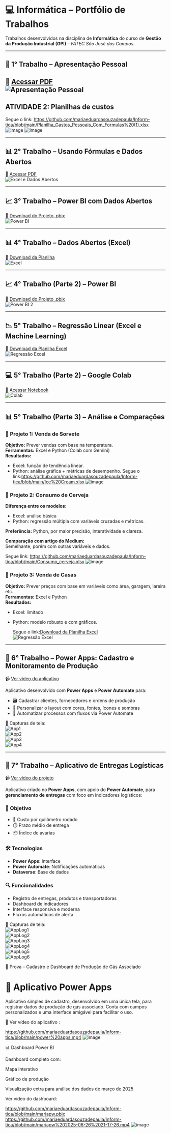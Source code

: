 # 💻 Informática – Portfólio de Trabalhos  
Trabalhos desenvolvidos na disciplina de **Informática** do curso de **Gestão da Produção Industrial (GPI)** – *FATEC São José dos Campos*.

---

## 📁 1° Trabalho – Apresentação Pessoal  
📄 [Acessar PDF](https://github.com/mariaeduardasouzadepaula/Inform-tica/blob/main/Informa%CC%81tica%20FATEC%202402.pdf.pdf)  
![Apresentação Pessoal](https://github.com/user-attachments/assets/782b38ad-ecdd-4ed9-a5c3-9d063ace8358)
---

## ATIVIDADE 2: Planilhas de custos
Segue o link: https://github.com/mariaeduardasouzadepaula/Inform-tica/blob/main/Planilha_Gastos_Pessoais_Com_Formulas%20(1).xlsx
![image](https://github.com/user-attachments/assets/e458e750-d58e-4a20-837b-248a5224663a)
![image](https://github.com/user-attachments/assets/d342d570-3b08-4031-a7bb-21011373691e)

---

## 📊 2° Trabalho – Usando Fórmulas e Dados Abertos  
📄 [Acessar PDF](https://github.com/mariaeduardasouzadepaula/Inform-tica/blob/main/TRABALHO%20DA%20MARIAQ.pdf)  
![Excel e Dados Abertos](https://github.com/user-attachments/assets/63dcbfe3-969a-41ad-a7c5-dfc4b2f64145)

---

## 📈 3° Trabalho – Power BI com Dados Abertos  
📁 [Download do Projeto .pbix](https://github.com/mariaeduardasouzadepaula/Inform-tica/blob/main/Quantidade%20de%20alunos%20estrangeiros%20por%20nacionalidade_2%C2%B0%20Semestre%202023%20-%20maria%20eduarda%20souza%20de%20paula.pbix)  
![Power BI](https://github.com/user-attachments/assets/c49eede2-884d-479f-9d62-e034966d99f0)

---

## 📊 4° Trabalho – Dados Abertos (Excel)  
📁 [Download da Planilha](https://github.com/mariaeduardasouzadepaula/Inform-tica/blob/main/Atividade%205%20informatica.xlsx)  
![Excel](https://github.com/user-attachments/assets/cf7e618d-bb62-438e-bfcc-cb0f655319cd)

---

## 📈 4° Trabalho (Parte 2) – Power BI  
📁 [Download do Projeto .pbix](https://github.com/mariaeduardasouzadepaula/Inform-tica/blob/main/ATIVIDADE%205%20DANI%20E%20MARIA.pbix)  
![Power BI 2](https://github.com/user-attachments/assets/b2a5221b-f7f6-4c83-a229-bfacfa361ce2)

---

## 📉 5° Trabalho – Regressão Linear (Excel e Machine Learning)  
📁 [Download da Planilha Excel](https://github.com/mariaeduardasouzadepaula/Inform-tica/blob/main/mariaedani.xlsx)  
![Regressão Excel](https://github.com/user-attachments/assets/6e9af2f0-812f-4476-b22e-773118dc5fec)

---

## 💻 5° Trabalho (Parte 2) – Google Colab  
📄 [Acessar Notebook](https://github.com/mariaeduardasouzadepaula/Inform-tica/blob/main/C%C3%B3pia_de_Conhe%C3%A7a_o_Colab.ipynb)  
![Colab](https://github.com/user-attachments/assets/26392a53-741f-4d01-baa6-bfd0d5b1750b)

---

## 📊 5° Trabalho (Parte 3) – Análise e Comparações

### 🔹 Projeto 1: Venda de Sorvete  
**Objetivo:** Prever vendas com base na temperatura.  
**Ferramentas:** Excel e Python (Colab com Gemini)  
**Resultados:**  
- Excel: função de tendência linear.  
- Python: análise gráfica + métricas de desempenho.
  Segue o link:https://github.com/mariaeduardasouzadepaula/Inform-tica/blob/main/Ice%20Cream.xlsx
  ![image](https://github.com/user-attachments/assets/2ecce01f-6520-4327-87d4-eeee7217b8bb)


### 🔹 Projeto 2: Consumo de Cerveja  
**Diferença entre os modelos:**  
- Excel: análise básica  
- Python: regressão múltipla com variáveis cruzadas e métricas.

**Preferência:** Python, por maior precisão, interatividade e clareza.

**Comparação com artigo do Medium:**  
Semelhante, porém com outras variáveis e dados.

Segue link: https://github.com/mariaeduardasouzadepaula/Inform-tica/blob/main/Consumo_cerveja.xlsx
![image](https://github.com/user-attachments/assets/5d306242-5dc1-41c4-9b21-05547e051f0c)


### 🔹 Projeto 3: Venda de Casas  
**Objetivo:** Prever preços com base em variáveis como área, garagem, lareira etc.  
**Ferramentas:** Excel e Python  
**Resultados:**  
- Excel: limitado  
- Python: modelo robusto e com gráficos.

  Segue o link:[Download da Planilha Excel](https://github.com/mariaeduardasouzadepaula/Inform-tica/blob/main/mariaedani.xlsx)  
![Regressão Excel](https://github.com/user-attachments/assets/6e9af2f0-812f-4476-b22e-773118dc5fec)


---

## 📱 6° Trabalho – Power Apps: Cadastro e Monitoramento de Produção  
📹 [Ver vídeo do aplicativo](https://github.com/mariaeduardasouzadepaula/Inform-tica/blob/main/POWER%20APPS%20-%20FORMATO%20NAVEGADOR.mp4)

Aplicativo desenvolvido com **Power Apps** e **Power Automate** para:

- 🗃️ Cadastrar clientes, fornecedores e ordens de produção  
- 🎨 Personalizar o layout com cores, fontes, ícones e sombras  
- 🔄 Automatizar processos com fluxos via Power Automate  

📸 Capturas de tela:  
![App1](https://github.com/user-attachments/assets/f51821f6-b982-43fe-9078-4d20c0ee0aad)  
![App2](https://github.com/user-attachments/assets/60902a2a-5c82-440d-9797-bf6d4d518d88)  
![App3](https://github.com/user-attachments/assets/a9d94413-fda9-45c3-8adf-20dda3b5d4f5)  
![App4](https://github.com/user-attachments/assets/2cbfc739-dabf-4b73-b77c-9b0a6e23e1f7)

---

## 🚚 7° Trabalho – Aplicativo de Entregas Logísticas  
📹 [Ver vídeo do projeto](https://github.com/mariaeduardasouzadepaula/Inform-tica/blob/main/Design%20sem%20nome.mp4)

Aplicativo criado no **Power Apps**, com apoio do **Power Automate**, para **gerenciamento de entregas** com foco em indicadores logísticos:

### 🔧 Objetivo  
- 🚛 Custo por quilômetro rodado  
- ⏱️ Prazo médio de entrega  
- 📦 Índice de avarias  

### 🛠️ Tecnologias  
- **Power Apps**: Interface  
- **Power Automate**: Notificações automáticas  
- **Dataverse**: Base de dados

### 🔍 Funcionalidades  
- Registro de entregas, produtos e transportadoras  
- Dashboard de indicadores  
- Interface responsiva e moderna  
- Fluxos automáticos de alerta

📸 Capturas de tela:  
![AppLog1](https://github.com/user-attachments/assets/427bf60a-50f6-485f-84db-2eceff7239f8)  
![AppLog2](https://github.com/user-attachments/assets/a50d2730-e170-4557-82b2-1b1d218b4e99)  
![AppLog3](https://github.com/user-attachments/assets/f6b641e2-bb68-4da2-a265-3ced23e75de5)  
![AppLog4](https://github.com/user-attachments/assets/f2b2d0a2-950c-48a5-9b83-c1145e8ebbff)  
![AppLog5](https://github.com/user-attachments/assets/7f432148-cde9-4717-b658-45dbcf67ba83)  
![AppLog6](https://github.com/user-attachments/assets/5b3ccea5-cfbc-4491-a1c3-acb1ba663098)

🧪 Prova – Cadastro e Dashboard de Produção de Gás Associado

# 📱 Aplicativo Power Apps

Aplicativo simples de cadastro, desenvolvido em uma única tela, para registrar dados de produção de gás associado. Conta com campos personalizados e uma interface amigável para facilitar o uso.

📎 Ver vídeo do aplicativo :

https://github.com/mariaeduardasouzadepaula/Inform-tica/blob/main/power%20apps.mp4
![image](https://github.com/user-attachments/assets/a4405648-0abc-434f-8899-32e3afd67048)

📊 Dashboard Power BI

Dashboard completo com:

Mapa interativo

Gráfico de produção

Visualização extra para análise dos dados de março de 2025

Ver vídeo do dashboard:

https://github.com/mariaeduardasouzadepaula/Inform-tica/blob/main/mariapw.pbix
https://github.com/mariaeduardasouzadepaula/Inform-tica/blob/main/mariapw%202025-06-26%2021-17-26.mp4
![image](https://github.com/user-attachments/assets/dc5eb2bf-353c-4840-95a7-68d596795518)













